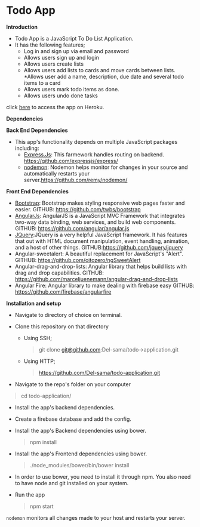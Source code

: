 # Todo App

**Introduction**

* Todo App is a JavaScript To Do List Application.
* It has the following features;
	* Log in and sign up via email and password
	* Allows users sign up and login
	* Allows users create lists
	* Allows users add lists to cards and move cards between lists.
	*Allows user add a name, description, due date and several todo items to a card
	* Allows users mark todo items as done.
	* Allows users undo done tasks

click [here](https://bc-19-todo-app.herokuapp.com/) to access the app on Heroku.

**Dependencies**

**Back End Dependencies**

* This app's functionality depends on multiple JavaScript packages including:
    * [Express.Js](https://expressjs.com/): This farmework handles routing on <the></the> backend. https://github.com/expressjs/express/
    * [nodemon](nodemon.io): Nodemon helps monitor for changes in your source and automatically restarts your server.https://github.com/remy/nodemon/

**Front End Dependencies**

* [Bootstrap](http://getbootstrap.com/): Bootstrap makes styling responsive web pages faster and easier. 
    GITHUB: https://github.com/twbs/bootstrap
* [AngularJs](https://angularjs.org/): AngularJS is a JavaScript MVC Framework that integrates two-way data binding, web services, and build web components. 
    GITHUB: https://github.com/angular/angular.js 
* [JQuery](https://jquery.com/):JQuery is a very helpful JavaScript framework. It has features that out with HTML document manipulation, event handling, animation, and a host of other things. 
    GITHUB:https://github.com/jquery/jquery 
* Angular-sweetalert: A beautiful replacement for JavaScript's "Alert". 
    GITHUB: https://github.com/oitozero/ngSweetAlert
* Angular-drag-and-drop-lists: Angular library that helps build lists with drag and drop capabilities. 
    GITHUB: https://github.com/marceljuenemann/angular-drag-and-drop-lists
* Angular Fire: Angular library to make dealing with firebase easy
    GITHUB: https://github.com/firebase/angularfire


**Installation and setup**

* Navigate to directory of choice on terminal.
* Clone this repository on that directory
	* Using SSH;
        >git clone git@github.com:Del-sama/todo->application.git

	* Using HTTP;
        >https://github.com/Del-sama/todo-application.git

* Navigate  to the repo's folder on your computer
> cd todo-application/
* Install the app's backend dependencies. 
* Create a firebase database and add the config.
* Install the app's Backend dependencies using bower.
	 >npm install

* Install the app's Frontend dependencies using bower.
	 >./node_modules/bower/bin/bower install
* In order to use bower, you need to install it through npm. You also need to have node and git installed on your system.

* Run the app

    >npm start

`nodemon` monitors all changes made to your host and restarts your server.



